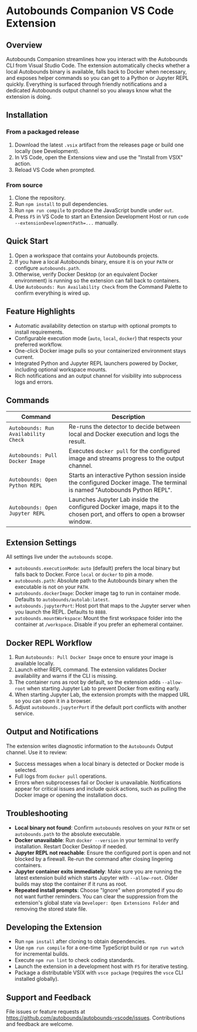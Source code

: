 # Autobounds Companion VS Code Extension

## Overview
Autobounds Companion streamlines how you interact with the Autobounds CLI from Visual Studio Code. The extension automatically checks whether a local Autobounds binary is available, falls back to Docker when necessary, and exposes helper commands so you can get to a Python or Jupyter REPL quickly. Everything is surfaced through friendly notifications and a dedicated Autobounds output channel so you always know what the extension is doing.

## Installation
### From a packaged release
1. Download the latest `.vsix` artifact from the releases page or build one locally (see Development).
2. In VS Code, open the Extensions view and use the "Install from VSIX" action.
3. Reload VS Code when prompted.

### From source
1. Clone the repository.
2. Run `npm install` to pull dependencies.
3. Run `npm run compile` to produce the JavaScript bundle under `out`.
4. Press `F5` in VS Code to start an Extension Development Host or run `code --extensionDevelopmentPath=...` manually.

## Quick Start
1. Open a workspace that contains your Autobounds projects.
2. If you have a local Autobounds binary, ensure it is on your `PATH` or configure `autobounds.path`.
3. Otherwise, verify Docker Desktop (or an equivalent Docker environment) is running so the extension can fall back to containers.
4. Use `Autobounds: Run Availability Check` from the Command Palette to confirm everything is wired up.

## Feature Highlights
- Automatic availability detection on startup with optional prompts to install requirements.
- Configurable execution mode (`auto`, `local`, `docker`) that respects your preferred workflow.
- One-click Docker image pulls so your containerized environment stays current.
- Integrated Python and Jupyter REPL launchers powered by Docker, including optional workspace mounts.
- Rich notifications and an output channel for visibility into subprocess logs and errors.

## Commands
| Command | Description |
| --- | --- |
| `Autobounds: Run Availability Check` | Re-runs the detector to decide between local and Docker execution and logs the result. |
| `Autobounds: Pull Docker Image` | Executes `docker pull` for the configured image and streams progress to the output channel. |
| `Autobounds: Open Python REPL` | Starts an interactive Python session inside the configured Docker image. The terminal is named "Autobounds Python REPL". |
| `Autobounds: Open Jupyter REPL` | Launches Jupyter Lab inside the configured Docker image, maps it to the chosen port, and offers to open a browser window. |

## Extension Settings
All settings live under the `autobounds` scope.
- `autobounds.executionMode`: `auto` (default) prefers the local binary but falls back to Docker. Force `local` or `docker` to pin a mode.
- `autobounds.path`: Absolute path to the Autobounds binary when the executable is not on your `PATH`.
- `autobounds.dockerImage`: Docker image tag to run in container mode. Defaults to `autobounds/autolab:latest`.
- `autobounds.jupyterPort`: Host port that maps to the Jupyter server when you launch the REPL. Defaults to `8888`.
- `autobounds.mountWorkspace`: Mount the first workspace folder into the container at `/workspace`. Disable if you prefer an ephemeral container.

## Docker REPL Workflow
1. Run `Autobounds: Pull Docker Image` once to ensure your image is available locally.
2. Launch either REPL command. The extension validates Docker availability and warns if the CLI is missing.
3. The container runs as root by default, so the extension adds `--allow-root` when starting Jupyter Lab to prevent Docker from exiting early.
4. When starting Jupyter Lab, the extension prompts with the mapped URL so you can open it in a browser.
5. Adjust `autobounds.jupyterPort` if the default port conflicts with another service.

## Output and Notifications
The extension writes diagnostic information to the `Autobounds` Output channel. Use it to review:
- Success messages when a local binary is detected or Docker mode is selected.
- Full logs from `docker pull` operations.
- Errors when subprocesses fail or Docker is unavailable.
Notifications appear for critical issues and include quick actions, such as pulling the Docker image or opening the installation docs.

## Troubleshooting
- **Local binary not found**: Confirm `autobounds` resolves on your `PATH` or set `autobounds.path` to the absolute executable.
- **Docker unavailable**: Run `docker --version` in your terminal to verify installation. Restart Docker Desktop if needed.
- **Jupyter REPL not reachable**: Ensure the configured port is open and not blocked by a firewall. Re-run the command after closing lingering containers.
- **Jupyter container exits immediately**: Make sure you are running the latest extension build which starts Jupyter with `--allow-root`. Older builds may stop the container if it runs as root.
- **Repeated install prompts**: Choose "Ignore" when prompted if you do not want further reminders. You can clear the suppression from the extension's global state via `Developer: Open Extensions Folder` and removing the stored state file.

## Developing the Extension
- Run `npm install` after cloning to obtain dependencies.
- Use `npm run compile` for a one-time TypeScript build or `npm run watch` for incremental builds.
- Execute `npm run lint` to check coding standards.
- Launch the extension in a development host with `F5` for iterative testing.
- Package a distributable VSIX with `vsce package` (requires the `vsce` CLI installed globally).

## Support and Feedback
File issues or feature requests at https://github.com/autobounds/autobounds-vscode/issues. Contributions and feedback are welcome.


